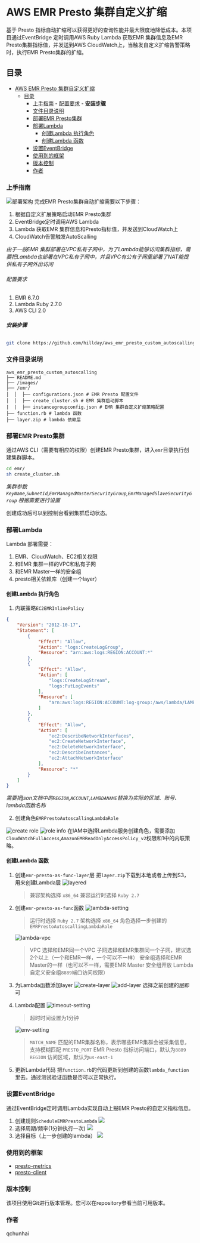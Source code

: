 

# AWS EMR Presto 集群自定义扩缩

基于 Presto 指标自动扩缩可以获得更好的查询性能并最大限度地降低成本。本项目通过EventBridge 定时调用AWS Ruby Lambda 获取EMR 集群信息及EMR Presto集群指标值，并发送到AWS CloudWatch上，当触发自定义扩缩告警策略时，执行EMR Presto集群的扩缩。
## 目录

- [AWS EMR Presto 集群自定义扩缩](#aws-emr-presto-集群自定义扩缩)
  - [目录](#目录)
    - [上手指南](#上手指南)
          - [配置要求](#配置要求)
          - [**安装步骤**](#安装步骤)
    - [文件目录说明](#文件目录说明)
    - [部署EMR Presto集群](#部署emr-presto集群)
    - [部署Lambda](#部署lambda)
      - [创建Lambda 执行角色](#创建lambda-执行角色)
      - [创建Lambda 函数](#创建lambda-函数)
    - [设置EventBridge](#设置eventbridge)
    - [使用到的框架](#使用到的框架)
    - [版本控制](#版本控制)
    - [作者](#作者)

### 上手指南
![部署架构](./images/autoscaling_arc.png)
完成EMR Presto集群自动扩缩需要以下步骤：
1. 根据自定义扩展策略启动EMR Presto集群
2. EventBridge定时调用AWS Lambda
3. Lambda 获取EMR 集群信息和Presto指标值，并发送到CloudWatch上
4. CloudWatch告警触发AutoScalling

*由于一般EMR 集群部署在VPC私有子网中，为了Lambda能够访问集群指标，需要把Lambda也部署在VPC私有子网中，并且VPC有公有子网里部署了NAT能提供私有子网外出访问*

###### 配置要求

1. EMR 6.7.0
2. Lambda Ruby 2.7.0
3. AWS CLI 2.0

###### **安装步骤**
```sh
git clone https://github.com/hillday/aws_emr_presto_custom_autoscalling.git
```

### 文件目录说明

```
aws_emr_presto_custom_autoscalling 
├── README.md
├── /images/
├── /emr/
│  │  ├── configurations.json # EMR Presto 配置文件
│  │  ├── create_cluster.sh # EMR 集群启动脚本
|  |  ├── instancegroupconfig.json # EMR 集群自定义扩缩策略配置
├── function.rb # lambda 函数
├── layer.zip # lambda 依赖层
```

### 部署EMR Presto集群
通过AWS CLI（需要有相应的权限）创建EMR Presto集群，进入`emr`目录执行创建集群脚本。
```sh
cd emr/
sh create_cluster.sh
```
*集群参数 `KeyName`,`SubnetId`,`EmrManagedMasterSecurityGroup`,`EmrManagedSlaveSecurityGroup` 根据需要进行设置*

创建成功后可以到控制台看到集群启动状态。

### 部署Lambda
Lambda 部署需要：
1. EMR、CloudWatch、EC2相关权限
2. 和EMR 集群一样的VPC和私有子网
3. 和EMR Master一样的安全组
4. presto相关依赖库（创建一个layer）

#### 创建Lambda 执行角色
1. 内联策略`EC2EMRInlinePolicy`

```json
{
    "Version": "2012-10-17",
    "Statement": [
        {
            "Effect": "Allow",
            "Action": "logs:CreateLogGroup",
            "Resource": "arn:aws:logs:REGION:ACCOUNT:*"
        },
        {
            "Effect": "Allow",
            "Action": [
                "logs:CreateLogStream",
                "logs:PutLogEvents"
            ],
            "Resource": [
                "arn:aws:logs:REGION:ACCOUNT:log-group:/aws/lambda/LAMBDANAME:*"
            ]
        },
        {
            "Effect": "Allow",
            "Action": [
                "ec2:DescribeNetworkInterfaces",
                "ec2:CreateNetworkInterface",
                "ec2:DeleteNetworkInterface",
                "ec2:DescribeInstances",
                "ec2:AttachNetworkInterface"
            ],
            "Resource": "*"
        }
    ]
}
```
*需要把json文档中的`REGION`,`ACCOUNT`,`LAMBDANAME`替换为实际的区域、账号、lambda函数名称*

2. 创建角色`EMRPrestoAutoscallingLambdaRole`

![create role](./images/create-role.png)
![role info](./images/emr-role.png)
在IAM中选择Lambda服务创建角色，需要添加`CloudWatchFullAccess`,`AmazonEMRReadOnlyAccessPolicy_v2`权限和1中的内联策略。

#### 创建Lambda 函数
1. 创建`emr-presto-as-func-layer`层
    把`layer.zip`下载到本地或者上传到S3，用来创建Lambda层
    ![layered](./images/create-layer.png)
    > 兼容架构选择 `x86_64`
    > 兼容运行时选择 `Ruby 2.7`

2. 创建`emr-presto-as-func`函数
![lambda-setting](./images/lambda-setting.png)
    > 运行时选择 `Ruby 2.7`
    > 架构选择 `x86_64`
    > 角色选择一步创建的`EMRPrestoAutoscallingLambdaRole`

    ![lambda-vpc](./images/lambda-vpc.png)
    > VPC 选择和EMR同一个VPC
    > 子网选择和EMR集群同一个子网，建议选2个以上（一个和EMR一样，一个可以不一样）
    > 安全组选择和EMR Master的一样（也可以不一样，需要EMR Master 安全组开放 Lambda 自定义安全组`8889`端口访问权限）

3. 为Lambda函数添加layer
![create-layer](./images/lambda-create-layer.png)
![add-layer](./images/lambda-add-layer.png)
选择之前创建的层即可

4. Lambda配置
![timeout-setting](./images/lambda-setting-timeout.png)
    > 超时时间设置为1分钟

    ![env-setting](./images/lambda-setting-env.png)
    > `MATCH_NAME` 匹配的EMR集群名称，表示哪些EMR集群会被采集信息，支持模糊匹配
    > `PRESTO_PORT` EMR Presto 指标访问端口，默认为`8889`
    > `REGION` 访问区域，默认为`us-east-1`

5. 更新Lambda代码
   把`function.rb`的代码更新到创建的函数`lambda_function`里去。通过测试验证函数是否可以正常执行。

### 设置EventBridge
通过EventBridge定时调用Lambda实现自动上报EMR Presto的自定义指标信息。
1. 创建规则`ScheduleEMRPrestoLambda`
   ![](./images/eventbridge-create.png)
2. 选择周期/频率(1分钟执行一次)
   ![](./images/eventbridge-cron.png)
3. 选择目标（上一步创建的lambda）
   ![](./images/eventbridge-lambda.png)

### 使用到的框架

- [presto-metrics](https://github.com/xerial/presto-metrics)
- [presto-client](https://github.com/abicky/presto-client-ruby)

### 版本控制

该项目使用Git进行版本管理。您可以在repository参看当前可用版本。

### 作者

qchunhai

